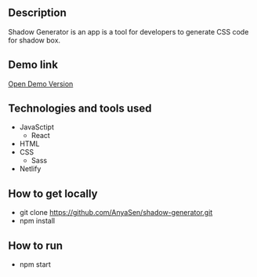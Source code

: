 ## Description

Shadow Generator is an app is a tool for developers to generate CSS code for shadow box.

## Demo link

[Open Demo Version](https://shadow-generator.netlify.com)

## Technologies and tools used

- JavaSctipt
  - React
- HTML
- CSS
  - Sass
- Netlify

## How to get locally

- git clone https://github.com/AnyaSen/shadow-generator.git
- npm install

## How to run

- npm start
